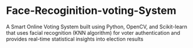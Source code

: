 # Face-Recoginition-voting-System
A Smart Online Voting System built using Python, OpenCV, and Scikit-learn that uses facial recognition (KNN algorithm) for voter authentication and provides real-time statistical insights into election results
